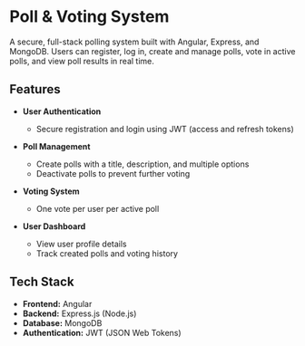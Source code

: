 # Poll & Voting System

A secure, full-stack polling system built with Angular, Express, and MongoDB. Users can register, log in, create and manage polls, vote in active polls, and view poll results in real time.

## Features

- **User Authentication**
  - Secure registration and login using JWT (access and refresh tokens)

- **Poll Management**
  - Create polls with a title, description, and multiple options
  - Deactivate polls to prevent further voting

- **Voting System**
  - One vote per user per active poll

- **User Dashboard**
  - View user profile details
  - Track created polls and voting history

## Tech Stack

- **Frontend:** Angular
- **Backend:** Express.js (Node.js)
- **Database:** MongoDB
- **Authentication:** JWT (JSON Web Tokens)

